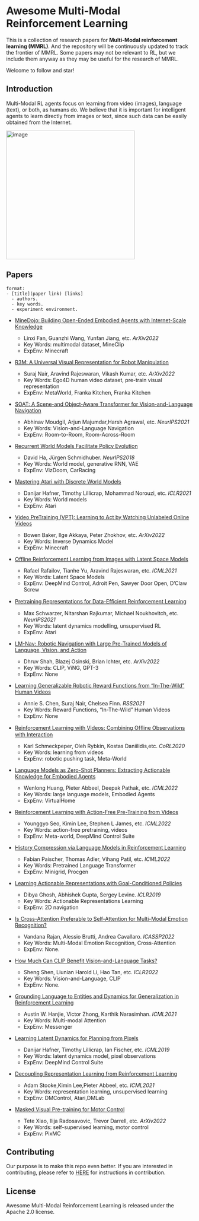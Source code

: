 # Awesome Multi-Modal Reinforcement Learning 

This is a collection of research papers for **Multi-Modal reinforcement learning (MMRL)**.
And the repository will be continuously updated to track the frontier of MMRL. 
Some papers may not be relevant to RL, but we include them anyway as they may be useful for the research of MMRL.

Welcome to follow and star!

## Introduction

Multi-Modal RL agents focus on learning from video (images), language (text), or both, as humans do. We believe that it is important for intelligent agents to learn directly from images or text, since such data can be easily obtained from the Internet.

<img width="347" alt="image" src="https://user-images.githubusercontent.com/4834562/187825656-4a07273e-3763-40c5-9e15-d54350d8171e.png">

## Papers

```
format:
- [title](paper link) [links]
  - authors.
  - key words.
  - experiment environment.
```

- [MineDojo: Building Open-Ended Embodied Agents with Internet-Scale Knowledge](https://arxiv.org/abs/2206.08853)
  - Linxi Fan, Guanzhi Wang, Yunfan Jiang, etc. *ArXiv2022*
  - Key Words: multimodal dataset, MineClip
  - ExpEnv: Minecraft

- [R3M: A Universal Visual Representation for Robot Manipulation](https://arxiv.org/abs/2203.12601)
  - Suraj Nair, Aravind Rajeswaran, Vikash Kumar, etc. *ArXiv2022*
  - Key Words: Ego4D human video dataset, pre-train visual representation
  - ExpEnv: MetaWorld, Franka Kitchen, Franka Kitchen

- [SOAT: A Scene-and Object-Aware Transformer for Vision-and-Language Navigation](https://arxiv.org/pdf/2110.14143.pdf)
  - Abhinav Moudgil, Arjun Majumdar,Harsh Agrawal, etc. *NeurIPS2021*
  - Key Words: Vision-and-Language Navigation
  - ExpEnv: Room-to-Room, Room-Across-Room

- [Recurrent World Models Facilitate Policy Evolution](https://papers.nips.cc/paper/2018/hash/2de5d16682c3c35007e4e92982f1a2ba-Abstract.html)
  - David Ha, Jürgen Schmidhuber. *NeurIPS2018*
  - Key Words: World model, generative RNN, VAE
  - ExpEnv: VizDoom, CarRacing

- [Mastering Atari with Discrete World Models](https://arxiv.org/abs/2010.02193)
  - Danijar Hafner, Timothy Lillicrap, Mohammad Norouzi, etc. *ICLR2021*
  - Key Words: World models
  - ExpEnv: Atari
   
- [Video PreTraining (VPT): Learning to Act by Watching Unlabeled Online Videos](https://arxiv.org/abs/2206.11795)
  - Bowen Baker, Ilge Akkaya, Peter Zhokhov, etc. *ArXiv2022*
  - Key Words: Inverse Dynamics Model
  - ExpEnv: Minecraft

- [Offline Reinforcement Learning from Images with Latent Space Models](https://proceedings.mlr.press/v144/rafailov21a.html)
  - Rafael Rafailov, Tianhe Yu, Aravind Rajeswaran, etc. *ICML2021*
  - Key Words: Latent Space Models
  - ExpEnv: DeepMind Control, Adroit Pen, Sawyer Door Open, D’Claw Screw

- [Pretraining Representations for Data-Efﬁcient Reinforcement Learning](https://papers.nips.cc/paper/2021/hash/69eba34671b3ef1ef38ee85caae6b2a1-Abstract.html)
  - Max Schwarzer, Nitarshan Rajkumar, Michael Noukhovitch, etc. *NeurIPS2021*
  - Key Words: latent dynamics modelling, unsupervised RL
  - ExpEnv: Atari

- [LM-Nav: Robotic Navigation with Large Pre-Trained Models of Language, Vision, and Action](https://arxiv.org/abs/2207.04429)
  - Dhruv Shah, Blazej Osinski, Brian Ichter, etc. *ArXiv2022*
  - Key Words: CLIP, ViNG, GPT-3
  - ExpEnv: None

- [Learning Generalizable Robotic Reward Functions from “In-The-Wild” Human Videos](https://arxiv.org/abs/2103.16817)
  - Annie S. Chen, Suraj Nair, Chelsea Finn. *RSS2021*
  - Key Words: Reward Functions, “In-The-Wild” Human Videos
  - ExpEnv: None

- [Reinforcement Learning with Videos: Combining Ofﬂine Observations with Interaction](https://arxiv.org/abs/2011.06507)
  - Karl Schmeckpeper, Oleh Rybkin, Kostas Daniilidis,etc. *CoRL2020*
  - Key Words: learning from videos
  - ExpEnv: robotic pushing task, Meta-World

- [Language Models as Zero-Shot Planners: Extracting Actionable Knowledge for Embodied Agents](https://arxiv.org/pdf/2201.07207.pdf)
  - Wenlong Huang, Pieter Abbeel, Deepak Pathak, etc. *ICML2022*
  - Key Words: large language models, Embodied Agents
  - ExpEnv: VirtualHome

- [Reinforcement Learning with Action-Free Pre-Training from Videos](https://proceedings.mlr.press/v162/seo22a.html)
  - Younggyo Seo, Kimin Lee, Stephen L James, etc. *ICML2022*
  - Key Words: action-free pretraining, videos
  - ExpEnv: Meta-world, DeepMind Control Suite

- [History Compression via Language Models in Reinforcement Learning](https://arxiv.org/abs/2205.12258)
  - Fabian Paischer, Thomas Adler, Vihang Patil, etc. *ICML2022*
  - Key Words: Pretrained Language Transformer
  - ExpEnv: Minigrid, Procgen

- [Learning Actionable Representations with Goal-Conditioned Policies](https://arxiv.org/abs/1811.07819)
  - Dibya Ghosh, Abhishek Gupta, Sergey Levine. *ICLR2019*
  - Key Words: Actionable Representations Learning
  - ExpEnv: 2D navigation

- [Is Cross-Attention Preferable to Self-Attention for Multi-Modal Emotion Recognition?](https://arxiv.org/abs/2202.09263)
  - Vandana Rajan, Alessio Brutti, Andrea Cavallaro. *ICASSP2022*
  - Key Words: Multi-Modal Emotion Recognition, Cross-Attention
  - ExpEnv: None.

- [How Much Can CLIP Benefit Vision-and-Language Tasks?](https://openreview.net/forum?id=zf_Ll3HZWgy)
  - Sheng Shen, Liunian Harold Li, Hao Tan, etc. *ICLR2022*
  - Key Words: Vision-and-Language, CLIP
  - ExpEnv: None.

- [Grounding Language to Entities and Dynamics for Generalization in Reinforcement Learning](https://arxiv.org/abs/2101.07393)
  - Austin W. Hanjie, Victor Zhong, Karthik Narasimhan. *ICML2021*
  - Key Words: Multi-modal Attention
  - ExpEnv: Messenger


- [Learning Latent Dynamics for Planning from Pixels](https://arxiv.org/abs/1811.04551)
  - Danijar Hafner, Timothy Lillicrap, Ian Fischer, etc. *ICML2019*
  - Key Words: latent dynamics model, pixel observations
  - ExpEnv: DeepMind Control Suite

- [Decoupling Representation Learning from Reinforcement Learning](https://arxiv.org/abs/2009.08319)
  - Adam Stooke,Kimin Lee,Pieter Abbeel, etc. *ICML2021*
  - Key Words: representation learning, unsupervised learning
  - ExpEnv: DMControl, Atari,DMLab

- [Masked Visual Pre-training for Motor Control](https://arxiv.org/abs/2203.06173)
  - Tete Xiao, Ilija Radosavovic, Trevor Darrell, etc. *ArXiv2022*
  - Key Words: self-supervised learning, motor control
  - ExpEnv: PixMC


## Contributing
Our purpose is to make this repo even better. If you are interested in contributing, please refer to [HERE](CONTRIBUTING.md) for instructions in contribution.


## License
Awesome Multi-Modal Reinforcement Learning is released under the Apache 2.0 license.
